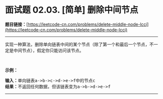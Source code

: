 # 面试题 02.03. [简单] 删除中间节点

**题目链接：**[https://leetcode-cn.com/problems/delete-middle-node-lcci](https://leetcode-cn.com/problems/delete-middle-node-lcci)

---

<div class="content__1Y2H">
 <div class="notranslate">
  <p>实现一种算法，删除单向链表中间的某个节点（除了第一个和最后一个节点，不一定是中间节点），假定你只能访问该节点。</p> 
  <p>&nbsp;</p> 
  <p><strong>示例：</strong></p> 
  <pre class="language-text"><strong>输入：</strong>单向链表a-&gt;b-&gt;c-&gt;d-&gt;e-&gt;f中的节点c
<strong>结果：</strong>不返回任何数据，但该链表变为a-&gt;b-&gt;d-&gt;e-&gt;f
</pre> 
 </div>
</div>

---

```

```